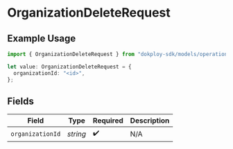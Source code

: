 # OrganizationDeleteRequest

## Example Usage

```typescript
import { OrganizationDeleteRequest } from "dokploy-sdk/models/operations";

let value: OrganizationDeleteRequest = {
  organizationId: "<id>",
};
```

## Fields

| Field              | Type               | Required           | Description        |
| ------------------ | ------------------ | ------------------ | ------------------ |
| `organizationId`   | *string*           | :heavy_check_mark: | N/A                |
